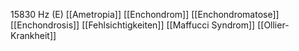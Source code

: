 15830 Hz (E)
[[Ametropia]]
[[Enchondrom]]
[[Enchondromatose]]
[[Enchondrosis]]
[[Fehlsichtigkeiten]]
[[Maffucci Syndrom]]
[[Ollier-Krankheit]]